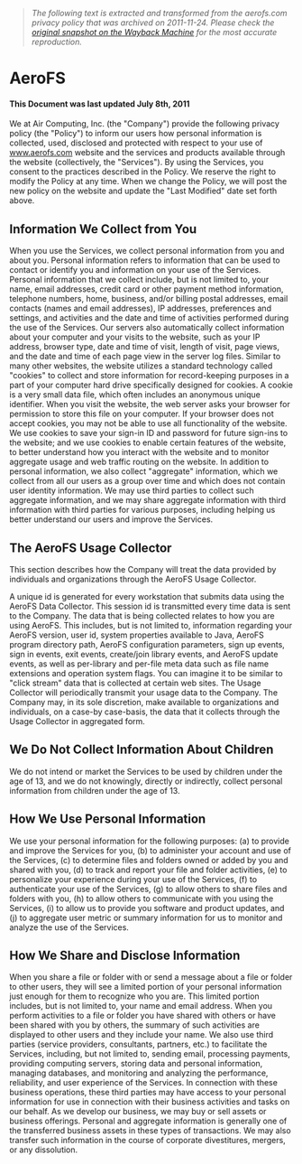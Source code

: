 > *The following text is extracted and transformed from the aerofs.com privacy policy that was archived on 2011-11-24. Please check the [original snapshot on the Wayback Machine](https://web.archive.org/web/20111124011050id_/http%3A//www.aerofs.com/privacy) for the most accurate reproduction.*

# AeroFS

#### This Document was last updated July 8th, 2011

We at Air Computing, Inc. (the "Company") provide the following privacy policy (the "Policy") to inform our users how personal information is collected, used, disclosed and protected with respect to your use of www.aerofs.com website and the services and products available through the website (collectively, the "Services"). By using the Services, you consent to the practices described in the Policy. We reserve the right to modify the Policy at any time. When we change the Policy, we will post the new policy on the website and update the "Last Modified" date set forth above.

## Information We Collect from You

When you use the Services, we collect personal information from you and about you. Personal information refers to information that can be used to contact or identify you and information on your use of the Services. Personal information that we collect include, but is not limited to, your name, email addresses, credit card or other payment method information, telephone numbers, home, business, and/or billing postal addresses, email contacts (names and email addresses), IP addresses, preferences and settings, and activities and the date and time of activities performed during the use of the Services. Our servers also automatically collect information about your computer and your visits to the website, such as your IP address, browser type, date and time of visit, length of visit, page views, and the date and time of each page view in the server log files. Similar to many other websites, the website utilizes a standard technology called "cookies" to collect and store information for record-keeping purposes in a part of your computer hard drive specifically designed for cookies. A cookie is a very small data file, which often includes an anonymous unique identifier. When you visit the website, the web server asks your browser for permission to store this file on your computer. If your browser does not accept cookies, you may not be able to use all functionality of the website. We use cookies to save your sign-in ID and password for future sign-ins to the website; and we use cookies to enable certain features of the website, to better understand how you interact with the website and to monitor aggregate usage and web traffic routing on the website. In addition to personal information, we also collect "aggregate" information, which we collect from all our users as a group over time and which does not contain user identity information. We may use third parties to collect such aggregate information, and we may share aggregate information with third information with third parties for various purposes, including helping us better understand our users and improve the Services.

##  The AeroFS Usage Collector 

This section describes how the Company will treat the data provided by individuals and organizations through the AeroFS Usage Collector.

A unique id is generated for every workstation that submits data using the AeroFS Data Collector. This session id is transmitted every time data is sent to the Company. The data that is being collected relates to how you are using AeroFS. This includes, but is not limited to, information regarding your AeroFS version, user id, system properties available to Java, AeroFS program directory path, AeroFS configuration parameters, sign up events, sign in events, exit events, create/join library events, and AeroFS update events, as well as per-library and per-file meta data such as file name extensions and operation system flags. You can imagine it to be similar to "click stream" data that is collected at certain web sites. The Usage Collector will periodically transmit your usage data to the Company. The Company may, in its sole discretion, make available to organizations and individuals, on a case-by case-basis, the data that it collects through the Usage Collector in aggregated form.

## We Do Not Collect Information About Children 

We do not intend or market the Services to be used by children under the age of 13, and we do not knowingly, directly or indirectly, collect personal information from children under the age of 13.

## How We Use Personal Information

We use your personal information for the following purposes: (a) to provide and improve the Services for you, (b) to administer your account and use of the Services, (c) to determine files and folders owned or added by you and shared with you, (d) to track and report your file and folder activities, (e) to personalize your experience during your use of the Services, (f) to authenticate your use of the Services, (g) to allow others to share files and folders with you, (h) to allow others to communicate with you using the Services, (i) to allow us to provide you software and product updates, and (j) to aggregate user metric or summary information for us to monitor and analyze the use of the Services.

## How We Share and Disclose Information

When you share a file or folder with or send a message about a file or folder to other users, they will see a limited portion of your personal information just enough for them to recognize who you are. This limited portion includes, but is not limited to, your name and email address. When you perform activities to a file or folder you have shared with others or have been shared with you by others, the summary of such activities are displayed to other users and they include your name. We also use third parties (service providers, consultants, partners, etc.) to facilitate the Services, including, but not limited to, sending email, processing payments, providing computing servers, storing data and personal information, managing databases, and monitoring and analyzing the performance, reliability, and user experience of the Services. In connection with these business operations, these third parties may have access to your personal information for use in connection with their business activities and tasks on our behalf. As we develop our business, we may buy or sell assets or business offerings. Personal and aggregate information is generally one of the transferred business assets in these types of transactions. We may also transfer such information in the course of corporate divestitures, mergers, or any dissolution.
